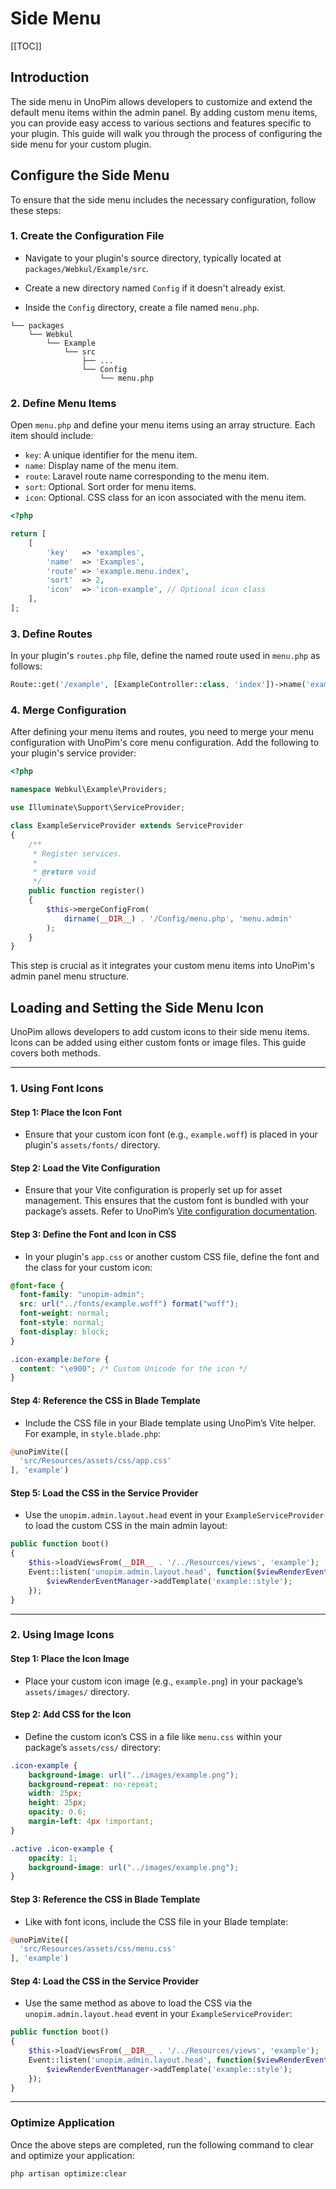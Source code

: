 # Side Menu

[[TOC]]

## Introduction

The side menu in UnoPim allows developers to customize and extend the default menu items within the admin panel. By adding custom menu items, you can provide easy access to various sections and features specific to your plugin. This guide will walk you through the process of configuring the side menu for your custom plugin.

## Configure the Side Menu

To ensure that the side menu includes the necessary configuration, follow these steps:

### 1. **Create the Configuration File**

- Navigate to your plugin's source directory, typically located at `packages/Webkul/Example/src`.

- Create a new directory named `Config` if it doesn't already exist.

- Inside the `Config` directory, create a file named `menu.php`.

```
└── packages
    └── Webkul
        └── Example
            └── src
                ├── ...
                └── Config
                    └── menu.php
```

### 2. **Define Menu Items**

Open `menu.php` and define your menu items using an array structure. Each item should include:

- `key`: A unique identifier for the menu item.
- `name`: Display name of the menu item.
- `route`: Laravel route name corresponding to the menu item.
- `sort`: Optional. Sort order for menu items.
- `icon`: Optional. CSS class for an icon associated with the menu item.

```php
<?php

return [
    [
        'key'   => 'examples',
        'name'  => 'Examples',
        'route' => 'example.menu.index',
        'sort'  => 2,
        'icon'  => 'icon-example', // Optional icon class
    ],
];
```

### 3. **Define Routes**

In your plugin's `routes.php` file, define the named route used in `menu.php` as follows:

```php
Route::get('/example', [ExampleController::class, 'index'])->name('example.menu.index');
```
### 4. **Merge Configuration**

After defining your menu items and routes, you need to merge your menu configuration with UnoPim's core menu configuration. Add the following to your plugin's service provider:

```php
<?php

namespace Webkul\Example\Providers;

use Illuminate\Support\ServiceProvider;

class ExampleServiceProvider extends ServiceProvider
{
    /**
     * Register services.
     *
     * @return void
     */
    public function register()
    {
        $this->mergeConfigFrom(
            dirname(__DIR__) . '/Config/menu.php', 'menu.admin'
        );
    }
}
```

This step is crucial as it integrates your custom menu items into UnoPim's admin panel menu structure.

## Loading and Setting the Side Menu Icon

UnoPim allows developers to add custom icons to their side menu items. Icons can be added using either custom fonts or image files. This guide covers both methods.

---

### 1. **Using Font Icons**

#### Step 1: **Place the Icon Font**
- Ensure that your custom icon font (e.g., `example.woff`) is placed in your plugin's `assets/fonts/` directory.

#### Step 2: **Load the Vite Configuration**
- Ensure that your Vite configuration is properly set up for asset management. This ensures that the custom font is bundled with your package’s assets. Refer to UnoPim’s [Vite configuration documentation](../packages/bundling-assets.html).

#### Step 3: **Define the Font and Icon in CSS**
- In your plugin's `app.css` or another custom CSS file, define the font and the class for your custom icon:

```css
@font-face {
  font-family: "unopim-admin";
  src: url("../fonts/example.woff") format("woff");
  font-weight: normal;
  font-style: normal;
  font-display: block;
}

.icon-example:before {
  content: "\e900"; /* Custom Unicode for the icon */
}
```

#### Step 4: **Reference the CSS in Blade Template**
- Include the CSS file in your Blade template using UnoPim’s Vite helper. For example, in `style.blade.php`:

```php
@unoPimVite([
  'src/Resources/assets/css/app.css'
], 'example')
```

#### Step 5: **Load the CSS in the Service Provider**
- Use the `unopim.admin.layout.head` event in your `ExampleServiceProvider` to load the custom CSS in the main admin layout:

```php
public function boot()
{
    $this->loadViewsFrom(__DIR__ . '/../Resources/views', 'example');
    Event::listen('unopim.admin.layout.head', function($viewRenderEventManager) {
        $viewRenderEventManager->addTemplate('example::style');
    });
}
```

---

### 2. **Using Image Icons**

#### Step 1: **Place the Icon Image**
- Place your custom icon image (e.g., `example.png`) in your package’s `assets/images/` directory.

#### Step 2: **Add CSS for the Icon**
- Define the custom icon’s CSS in a file like `menu.css` within your package’s `assets/css/` directory:

```css
.icon-example {
    background-image: url("../images/example.png");
    background-repeat: no-repeat;
    width: 25px;
    height: 25px;
    opacity: 0.6;
    margin-left: 4px !important;
}

.active .icon-example {
    opacity: 1;
    background-image: url("../images/example.png");
}
```

#### Step 3: **Reference the CSS in Blade Template**
- Like with font icons, include the CSS file in your Blade template:

```php
@unoPimVite([
  'src/Resources/assets/css/menu.css'
], 'example')
```

#### Step 4: **Load the CSS in the Service Provider**
- Use the same method as above to load the CSS via the `unopim.admin.layout.head` event in your `ExampleServiceProvider`:

```php
public function boot()
{
    $this->loadViewsFrom(__DIR__ . '/../Resources/views', 'example');
    Event::listen('unopim.admin.layout.head', function($viewRenderEventManager) {
        $viewRenderEventManager->addTemplate('example::style');
    });
}
```

---

### **Optimize Application**

Once the above steps are completed, run the following command to clear and optimize your application:

```bash
php artisan optimize:clear
```
